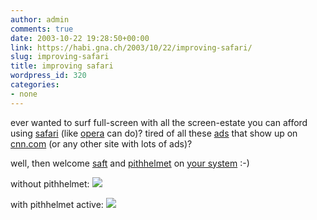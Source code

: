```yaml
---
author: admin
comments: true
date: 2003-10-22 19:28:50+00:00
link: https://habi.gna.ch/2003/10/22/improving-safari/
slug: improving-safari
title: improving safari
wordpress_id: 320
categories:
- none
---
```


ever wanted to surf full-screen with all the screen-estate you can afford using [safari](https://apple.com/safari/) (like [opera](http://www.opera.com/) can do)?
tired of all these [ads](http://www.doubleclick.com/us/) that show up on [cnn.com](http://www.cnn.com/) (or any other site with lots of ads)?

well, then welcome [saft](http://haoli.dnsalias.com/Saft/index.html) and [pithhelmet](http://culater.net/osd/PithHelmet/PithHelmet.html) on [your system](https://apple.com/macosx/) :-)

without pithhelmet: [![](https://habi.gna.ch/blog/images/without_pith-tm.jpg)](https://habi.gna.ch/blog/images/without_pith.jpg)

with pithhelmet active: [![](https://habi.gna.ch/blog/images/with_pith-tm.jpg)](https://habi.gna.ch/blog/images/with_pith.jpg)
